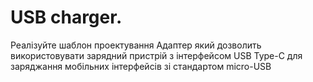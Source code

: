 USB charger.
=======================

Реалізуйте шаблон проектування Адаптер який дозволить використовувати 
зарядний пристрій з інтерфейсом USB Type-C для заряджання мобільних 
інтерфейсів зі стандартом  micro-USB

 